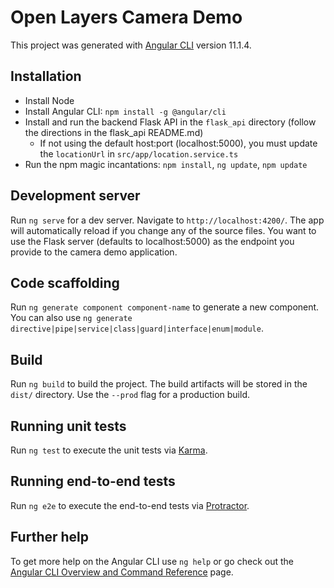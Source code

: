 # Open Layers Camera Demo

This project was generated with [Angular CLI](https://github.com/angular/angular-cli) version 11.1.4.

## Installation
* Install Node
* Install Angular CLI: `npm install -g @angular/cli`
* Install and run the backend Flask API in the `flask_api` directory (follow the directions in the flask_api README.md)
  * If not using the default host:port (localhost:5000), you must update the `locationUrl` in `src/app/location.service.ts`
* Run the npm magic incantations: `npm install`, `ng update`, `npm update`

## Development server

Run `ng serve` for a dev server. Navigate to `http://localhost:4200/`. The app will automatically reload if you change any of the source files. You want to use the Flask server (defaults to localhost:5000) as the endpoint you provide to the camera demo application.

## Code scaffolding

Run `ng generate component component-name` to generate a new component. You can also use `ng generate directive|pipe|service|class|guard|interface|enum|module`.

## Build

Run `ng build` to build the project. The build artifacts will be stored in the `dist/` directory. Use the `--prod` flag for a production build.

## Running unit tests

Run `ng test` to execute the unit tests via [Karma](https://karma-runner.github.io).

## Running end-to-end tests

Run `ng e2e` to execute the end-to-end tests via [Protractor](http://www.protractortest.org/).

## Further help

To get more help on the Angular CLI use `ng help` or go check out the [Angular CLI Overview and Command Reference](https://angular.io/cli) page.
